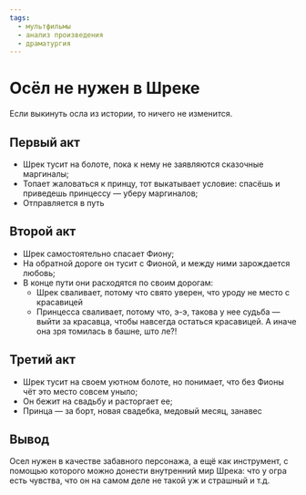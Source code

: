 ```yaml
---
tags:
  - мультфильмы
  - анализ произведения
  - драматургия
---
```

# Осёл не нужен в Шреке

Если выкинуть осла из истории, то ничего не изменится.

<!-- truncate -->

## Первый акт

* Шрек тусит на болоте, пока к нему не заявляются сказочные маргиналы;
* Топает жаловаться к принцу, тот выкатывает условие: спасёшь и приведешь принцессу — уберу маргиналов;
* Отправляется в путь

## Второй акт

* Шрек самостоятельно спасает Фиону;
* На обратной дороге он тусит с Фионой, и между ними зарождается любовь;
* В конце пути они расходятся по своим дорогам:
  * Шрек сваливает, потому что свято уверен, что уроду не место с красавицей
  * Принцесса сваливает, потому что, э-э, такова у нее судьба — выйти за красавца, чтобы навсегда остаться красавицей. А иначе она зря томилась в башне, што ле?!

## Третий акт

* Шрек тусит на своем уютном болоте, но понимает, что без Фионы чёт это место совсем уныло;
* Он бежит на свадьбу и расторгает ее;
* Принца — за борт, новая свадебка, медовый месяц, занавес

## Вывод

Осел нужен в качестве забавного персонажа, а ещё как инструмент, с помощью которого можно донести внутренний мир Шрека: что у огра есть чувства, что он на самом деле не такой уж и страшный и т.д.
